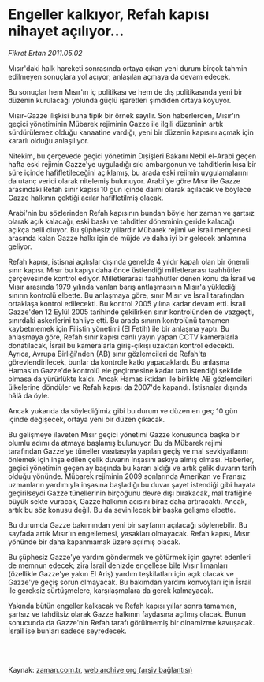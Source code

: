 # Engeller kalkıyor, Refah  kapısı nihayet açılıyor...

*Fikret Ertan 2011.05.02*

<td class="columnist-detail">
<p>Mısır'daki halk hareketi sonrasında ortaya çıkan yeni durum birçok tahmin edilmeyen sonuçlara yol açıyor; anlaşılan açmaya da devam edecek.</p>
<p>
<div id="haberMetinDiv">
<p>Bu sonuçlar hem Mısır'ın iç politikası ve hem de dış politikasında yeni bir düzenin kurulacağı yolunda güçlü işaretleri şimdiden ortaya koyuyor.
<p>Mısır-Gazze ilişkisi buna tipik bir örnek sayılır. Son haberlerden, Mısır'ın geçici yönetiminin Mübarek rejiminin Gazze ile ilgili düzeninin artık sürdürülemez olduğu kanaatine vardığı, yeni bir düzenin kapısını açmak için kararlı olduğu anlaşılıyor.
<p>Nitekim, bu çerçevede geçici yönetimin Dışişleri Bakanı Nebil el-Arabi geçen hafta eski rejimin Gazze'ye uyguladığı sıkı ambargonun ve tahditlerin kısa bir süre içinde hafifletileceğini açıklamış, bu arada eski rejimin uygulamalarını da utanç verici olarak nitelemiş bulunuyor. Arabi'ye göre Mısır ile Gazze arasındaki Refah sınır kapısı 10 gün içinde daimi olarak açılacak ve böylece Gazze halkının çektiği acılar hafifletilmiş olacak.
<p>Arabi'nin bu sözlerinden Refah kapısının bundan böyle her zaman ve şartsız olarak açık kalacağı, eski baskı ve tahditler döneminin geride kalacağı açıkça belli oluyor. Bu şüphesiz yıllardır Mübarek rejimi ve İsrail mengenesi arasında kalan Gazze halkı için de müjde ve daha iyi bir gelecek anlamına geliyor.
<p>Refah kapısı, istisnai açılışlar dışında genelde 4 yıldır kapalı olan bir önemli sınır kapısı. Mısır bu kapıyı daha önce üstlendiği milletlerarası taahhütler çerçevesinde kontrol ediyor. Milletlerarası taahhütler denen konu da İsrail ve Mısır arasında 1979 yılında varılan barış antlaşmasının Mısır'a yüklediği sınırın kontrolü elbette. Bu anlaşmaya göre, sınır Mısır ve İsrail tarafından ortaklaşa kontrol edilecekti. Bu kontrol 2005 yılına kadar devam etti. İsrail Gazze'den 12 Eylül 2005 tarihinde çekilirken sınır kontrolünden de vazgeçti, sınırdaki askerlerini tahliye etti. Bu arada sınırın kontrolünü tamamen kaybetmemek için Filistin yönetimi (El Fetih) ile bir anlaşma yaptı. Bu anlaşmaya göre, Refah sınır kapısı canlı yayın yapan CCTV kameralarla donatılacak, İsrail bu kameralarla giriş-çıkışı uzaktan kontrol edecekti. Ayrıca, Avrupa Birliği'nden (AB) sınır gözlemcileri de Refah'ta görevlendirilecek, bunlar da kontrole katkı yapacaklardı. Bu anlaşma Hamas'ın Gazze'de kontrolü ele geçirmesine kadar tam istendiği şekilde olmasa da yürürlükte kaldı. Ancak Hamas iktidarı ile birlikte AB gözlemcileri ülkelerine döndüler ve Refah kapısı da 2007'de kapandı. İstisnalar dışında hâlâ da öyle.
<p>Ancak yukarıda da söylediğimiz gibi bu durum ve düzen en geç 10 gün içinde değişecek, ortaya yeni bir düzen çıkacak.
<p>Bu gelişmeye ilaveten Mısır geçici yönetimi Gazze konusunda başka bir olumlu adımı da atmaya başlamış bulunuyor. Bu da Mübarek rejimi tarafından Gazze'ye tüneller vasıtasıyla yapılan geçiş ve mal sevkiyatlarını önlemek için inşa edilen çelik duvarın inşasını askıya almış olması. Haberler, geçici yönetimin geçen ay başında bu kararı aldığı ve artık çelik duvarın tarih olduğu yönünde. Mübarek rejiminin 2009 sonlarında Amerikan ve Fransız uzmanların yardımıyla inşasına başladığı bu duvar şayet istendiği gibi hayata geçirilseydi Gazze tünellerinin birçoğunu devre dışı bırakacak, mal trafiğine büyük sekte vuracak, Gazze halkının acısını biraz daha artıracaktı. Ancak, artık bu söz konusu değil. Bu da sevinilecek bir başka gelişme elbette.
<p>Bu durumda Gazze bakımından yeni bir sayfanın açılacağı söylenebilir. Bu sayfada artık Mısır'ın engellemesi, yasakları olmayacak. Refah kapısı, Mısır yönünde bir daha kapanmamak üzere açılmış olacak.
<p>Bu şüphesiz Gazze'ye yardım göndermek ve götürmek için gayret edenleri de memnun edecek; zira İsrail denizde engellese bile Mısır limanları (özellikle Gazze'ye yakın El Ariş) yardım teşkilatları için açık olacak ve Gazze'ye geçiş sorun olmayacak. Bu bakımdan yardım konvoyları için İsrail ile gereksiz sürtüşmelere, karşılaşmalara da gerek kalmayacak.
<p>Yakında bütün engeller kalkacak ve Refah kapısı yıllar sonra tamamen, şartsız ve tahditsiz olarak Gazze halkının faydasına açılmış olacak. Bunun sonucunda da Gazze'nin Refah tarafı görülmemiş bir dinamizme kavuşacak. İsrail ise bunları sadece seyredecek. </p></p></p></p></p></p></p></p></p></p></div>
</p>


<p><br>
		 </br></p></td>

Kaynak: [zaman.com.tr](http://zaman.com.tr/yazar.do?yazino=1128860), [web.archive.org (arşiv bağlantısı)](http://web.archive.org/web/20110707084813/http://www.zaman.com.tr:80/yazar.do?yazino=1128860)
